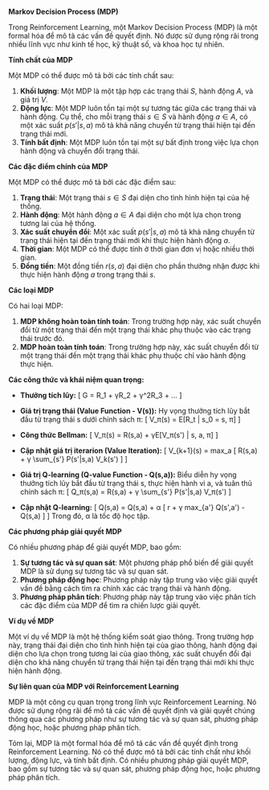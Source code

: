 **Markov Decision Process (MDP)**

Trong Reinforcement Learning, một Markov Decision Process (MDP) là một formal hóa để mô tả các vấn đề quyết định. Nó được sử dụng rộng rãi trong nhiều lĩnh vực như kinh tế học, kỹ thuật số, và khoa học tự nhiên.

**Tính chất của MDP**

Một MDP có thể được mô tả bởi các tính chất sau:

1. **Khối lượng**: Một MDP là một tập hợp các trạng thái $S$, hành động $A$, và giá trị $V$.
2. **Động lực**: Một MDP luôn tồn tại một sự tương tác giữa các trạng thái và hành động. Cụ thể, cho mỗi trạng thái $s \in S$ và hành động $a \in A$, có một xác suất $p(s'|s,a)$ mô tả khả năng chuyển từ trạng thái hiện tại đến trạng thái mới.
3. **Tính bất định**: Một MDP luôn tồn tại một sự bất định trong việc lựa chọn hành động và chuyển đổi trạng thái.

**Các đặc điểm chính của MDP**

Một MDP có thể được mô tả bởi các đặc điểm sau:

1. **Trạng thái**: Một trạng thái $s \in S$ đại diện cho tình hình hiện tại của hệ thống.
2. **Hành động**: Một hành động $a \in A$ đại diện cho một lựa chọn trong tương lai của hệ thống.
3. **Xác suất chuyển đổi**: Một xác suất $p(s'|s,a)$ mô tả khả năng chuyển từ trạng thái hiện tại đến trạng thái mới khi thực hiện hành động $a$.
4. **Thời gian**: Một MDP có thể được tính ở thời gian đơn vị hoặc nhiều thời gian.
5. **Đồng tiền**: Một đồng tiền $r(s,a)$ đại diện cho phần thưởng nhận được khi thực hiện hành động $a$ trong trạng thái $s$.

**Các loại MDP**

Có hai loại MDP:

1. **MDP không hoàn toàn tính toán**: Trong trường hợp này, xác suất chuyển đổi từ một trạng thái đến một trạng thái khác phụ thuộc vào các trạng thái trước đó.
2. **MDP hoàn toàn tính toán**: Trong trường hợp này, xác suất chuyển đổi từ một trạng thái đến một trạng thái khác phụ thuộc chỉ vào hành động thực hiện.

**Các công thức và khái niệm quan trọng:**

- **Thưởng tích lũy:**
  \[
  G = R_1 + γR_2 + γ^2R_3 + ...
  \]
  
- **Giá trị trạng thái (Value Function - V(s)):** Hy vọng thưởng tích lũy bắt đầu từ trạng thái s dưới chính sách π:
  \[
  V_π(s) = E[R_t | s_0 = s, π]
  \]

- **Công thức Bellman:**
  \[
  V_π(s) = R(s,a) + γE[V_π(s') | s, a, π]
  \]

- **Cập nhật giá trị iterarion (Value Iteration):**
  \[
  V_{k+1}(s) = max_a [ R(s,a) + γ \sum_{s'} P(s'|s,a) V_k(s') ]
  \]

- **Giá trị Q-learning (Q-value Function - Q(s,a)):** Biểu diễn hy vọng thưởng tích lũy bắt đầu từ trạng thái s, thực hiện hành vi a, và tuân thủ chính sách π:
  \[
  Q_π(s,a) = R(s,a) + γ \sum_{s'} P(s'|s,a) V_π(s')
  \]

- **Cập nhật Q-learning:**
  \[
  Q(s,a) = Q(s,a) + α [ r + γ max_{a'} Q(s',a') - Q(s,a) ]
  \]
  Trong đó, α là tốc độ học tập.

**Các phương pháp giải quyết MDP**

Có nhiều phương pháp để giải quyết MDP, bao gồm:

1. **Sự tương tác và sự quan sát**: Một phương pháp phổ biến để giải quyết MDP là sử dụng sự tương tác và sự quan sát.
2. **Phương pháp động học**: Phương pháp này tập trung vào việc giải quyết vấn đề bằng cách tìm ra chính xác các trạng thái và hành động.
3. **Phương pháp phân tích**: Phương pháp này tập trung vào việc phân tích các đặc điểm của MDP để tìm ra chiến lược giải quyết.

**Ví dụ về MDP**

Một ví dụ về MDP là một hệ thống kiểm soát giao thông. Trong trường hợp này, trạng thái đại diện cho tình hình hiện tại của giao thông, hành động đại diện cho lựa chọn trong tương lai của giao thông, xác suất chuyển đổi đại diện cho khả năng chuyển từ trạng thái hiện tại đến trạng thái mới khi thực hiện hành động.

**Sự liên quan của MDP với Reinforcement Learning**

MDP là một công cụ quan trọng trong lĩnh vực Reinforcement Learning. Nó được sử dụng rộng rãi để mô tả các vấn đề quyết định và giải quyết chúng thông qua các phương pháp như sự tương tác và sự quan sát, phương pháp động học, hoặc phương pháp phân tích.

Tóm lại, MDP là một formal hóa để mô tả các vấn đề quyết định trong Reinforcement Learning. Nó có thể được mô tả bởi các tính chất như khối lượng, động lực, và tính bất định. Có nhiều phương pháp giải quyết MDP, bao gồm sự tương tác và sự quan sát, phương pháp động học, hoặc phương pháp phân tích.

